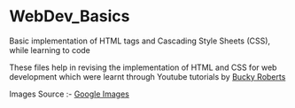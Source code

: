 # WebDev_Basics
Basic implementation of HTML tags and Cascading Style Sheets (CSS), while learning to code 

These files help in revising the implementation of HTML and CSS for web development which were learnt through Youtube tutorials by [Bucky Roberts](https://www.youtube.com/playlist?list=PLC1322B5A0180C946) 

Images Source :- [Google Images](https://images.google.com/)

